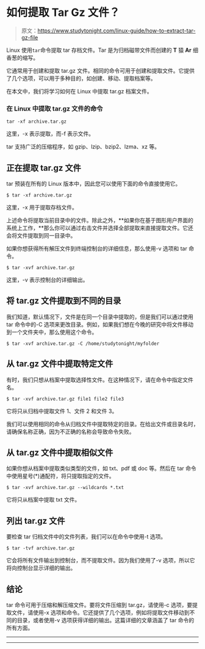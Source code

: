 # 如何提取 Tar Gz 文件？

> 原文：<https://www.studytonight.com/linux-guide/how-to-extract-tar-gz-file>

Linux 使用`tar`命令提取 tar 存档文件。Tar 是为归档磁带文件而创建的 **T** 猿 **Ar** 细香葱的缩写。

它通常用于创建和提取 tar.gz 文件。相同的命令可用于创建和提取文件。它提供了几个选项，可以用于多种目的，如创建、移动、提取档案等。

在本文中，我们将学习如何在 Linux 中提取 tar.gz 档案文件。

### 在 Linux 中提取 tar.gz 文件的命令

```
tar -xf archive.tar.gz
```

这里，-x 表示提取，而-f 表示文件。

tar 支持广泛的压缩程序，如 gzip、lzip、bzip2、lzma、xz 等。

## 正在提取 tar.gz 文件

tar 预装在所有的 Linux 版本中，因此您可以使用下面的命令直接使用它。

```
$ tar -xf archive.tar.gz
```

这里，-x 用于提取存档文件。

上述命令将提取当前目录中的文件。除此之外，**如果你在基于图形用户界面的系统上工作，**那么你可以通过右击文件并选择全部提取来直接提取文件。它还会将文件提取到同一目录中。

如果你想获得所有解压文件到终端控制台的详细信息，那么使用-v 选项和 tar 命令。

```
$ tar -xvf archive.tar.gz
```

这里，-v 表示控制台的详细输出。

## 将 tar.gz 文件提取到不同的目录

我们知道，默认情况下，文件是在同一个目录中提取的，但是我们可以通过使用 tar 命令中的-C 选项来更改目录。例如，如果我们想在今晚的研究中将文件移动到一个文件夹中，那么使用这个命令。

```
$ tar -xvf archive.tar.gz -C /home/studytonight/myfolder
```

## 从 tar.gz 文件中提取特定文件

有时，我们只想从档案中提取选择性文件。在这种情况下，请在命令中指定文件名。

```
$ tar -xvf archive.tar.gz file1 file2 file3
```

它将只从归档中提取文件 1、文件 2 和文件 3。

我们可以使用相同的命令从归档文件中提取特定的目录。在给出文件或目录名时，请确保名称正确，因为不正确的名称会导致命令失败。

## 从 tar.gz 文件中提取相似文件

如果你想从档案中提取类似类型的文件，如 txt、pdf 或 doc 等。然后在 tar 命令中使用星号(*)通配符，将只提取指定的文件。

```
$ tar -xvf archive.tar.gz --wildcards *.txt
```

它将只从档案中提取 txt 文件。

## 列出 tar.gz 文件

要检查 tar 归档文件中的文件列表，我们可以在命令中使用-t 选项。

```
$ tar -tvf archive.tar.gz
```

它会将所有文件输出到控制台，而不提取文件。因为我们使用了-v 选项，所以它将向控制台显示详细的输出。

## 结论

tar 命令可用于压缩和解压缩文件。要将文件压缩到 tar.gz，请使用-c 选项，要提取文件，请使用-x 选项和命令。它还提供了几个选项，例如将提取文件移动到不同的目录，或者使用-v 选项获得详细的输出。这篇详细的文章涵盖了 tar 命令的所有方面。

* * *

* * *